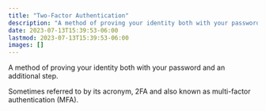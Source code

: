 ```yaml
---
title: "Two-Factor Authentication"
description: "A method of proving your identity both with your password and an additional step"
date: 2023-07-13T15:39:53-06:00
lastmod: 2023-07-13T15:39:53-06:00
images: []
---
```


A method of proving your identity both with your password and an additional step.

Sometimes referred to by its acronym, 2FA and also known as multi-factor authentication (MFA).
